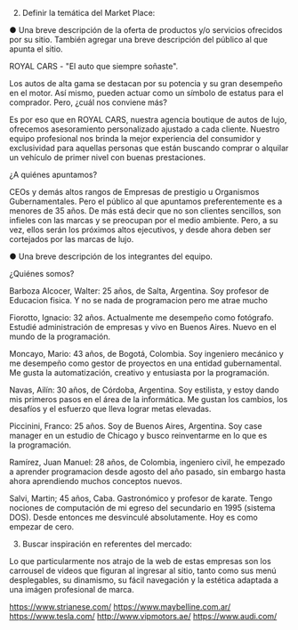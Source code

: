2. Definir la temática del Market Place:

● Una breve descripción de la oferta de productos y/o servicios ofrecidos por su
sitio. También agregar una breve descripción del público al que apunta el sitio.


ROYAL CARS - "El auto que siempre soñaste".

Los autos de alta gama se destacan por su potencia y su gran desempeño en el motor.
Así mismo, pueden actuar como un símbolo de estatus para el comprador. Pero, ¿cuál nos conviene más?

Es por eso que en ROYAL CARS, nuestra agencia boutique de autos de lujo, ofrecemos asesoramiento personalizado ajustado a cada cliente. 
Nuestro equipo profesional nos brinda la mejor experiencia del consumidor y
exclusividad para aquellas personas que están buscando comprar o alquilar un vehículo de primer nivel con buenas prestaciones.

¿A quiénes apuntamos?

CEOs y demás altos rangos de Empresas de prestigio u Organismos Gubernamentales. Pero el público al que apuntamos
preferentemente es a menores de 35 años.
De más está decir que no son clientes sencillos, son infieles
con las marcas y se preocupan por el medio ambiente. Pero, a su vez, ellos serán los próximos altos ejecutivos,
y desde ahora deben ser cortejados por las marcas de lujo.


● Una breve descripción de los integrantes del equipo.

¿Quiénes somos?

Barboza Alcocer, Walter: 25 años, de Salta, Argentina. Soy profesor de Educacion fisica. Y no se nada de programacion pero me atrae mucho

Fiorotto, Ignacio: 32 años. Actualmente me desempeño como fotógrafo. Estudié administración de empresas y vivo en Buenos Aires.
Nuevo en el mundo de la programación.

Moncayo, Mario: 43 años, de Bogotá, Colombia. Soy ingeniero mecánico y me desempeño como gestor de proyectos en una entidad gubernamental.
Me gusta la automatización, creativo y entusiasta por la programación.

Navas, Ailín: 30 años, de Córdoba, Argentina. Soy estilista, y estoy dando mis primeros pasos en el área de la informática.
Me gustan los cambios, los desafíos y el esfuerzo que lleva lograr metas elevadas.

Piccinini, Franco: 25 años. Soy de Buenos Aires, Argentina. Soy case manager en un estudio de Chicago y busco reinventarme en lo que es la programación.

Ramírez, Juan Manuel: 28 años, de Colombia, ingeniero civil, he empezado a aprender programacion desde agosto del año pasado,
sin embargo hasta ahora aprendiendo muchos conceptos nuevos.

Salvi, Martin; 45 años, Caba. Gastronómico y profesor de karate. Tengo nociones de computación de mi egreso del secundario en 1995 (sistema DOS).
Desde entonces me desvinculé absolutamente. Hoy es como empezar de cero.



3. Buscar inspiración en referentes del mercado:

Lo que particularmente nos atrajo de la web de estas empresas son los carrousel de videos que figuran al ingresar al sitio, tanto como
sus menú desplegables, su dinamismo, su fácil navegación y la estética adaptada a una imágen profesional de marca.

https://www.strianese.com/
https://www.maybelline.com.ar/ 
https://www.tesla.com/
http://www.vipmotors.ae/ 
https://www.audi.com/
